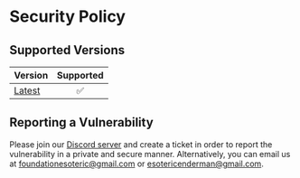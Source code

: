 # Security Policy

## Supported Versions

| Version      | Supported          |
| ------------ | :----------------: |
| [Latest](./) | :white_check_mark: |

## Reporting a Vulnerability

Please join our [Discord server](https://esoteric.foundation/discord) and create a ticket in order to report the vulnerability in a private and secure manner. Alternatively, you can email us at foundationesoteric@gmail.com or esotericenderman@gmail.com.
